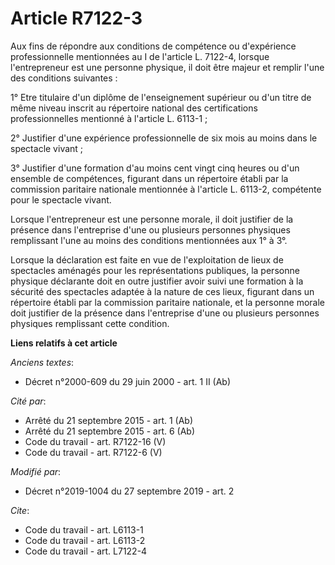 # Article R7122-3

Aux fins de répondre aux conditions de compétence ou d'expérience professionnelle mentionnées au I de l'article L. 7122-4,
lorsque l'entrepreneur est une personne physique, il doit être majeur et remplir l'une des conditions suivantes : 

1° Etre titulaire d'un diplôme de l'enseignement supérieur ou d'un titre de même niveau inscrit au répertoire national des
certifications professionnelles mentionné à l'article L. 6113-1 ; 

2° Justifier d'une expérience professionnelle de six mois au moins dans le spectacle vivant ; 

3° Justifier d'une formation d'au moins cent vingt cinq heures ou d'un ensemble de compétences, figurant dans un répertoire
établi par la commission paritaire nationale mentionnée à l'article L. 6113-2, compétente pour le spectacle vivant. 

Lorsque l'entrepreneur est une personne morale, il doit justifier de la présence dans l'entreprise d'une ou plusieurs
personnes physiques remplissant l'une au moins des conditions mentionnées aux 1° à 3°. 

Lorsque la déclaration est faite en vue de l'exploitation de lieux de spectacles aménagés pour les représentations publiques,
la personne physique déclarante doit en outre justifier avoir suivi une formation à la sécurité des spectacles adaptée à la
nature de ces lieux, figurant dans un répertoire établi par la commission paritaire nationale, et la personne morale doit
justifier de la présence dans l'entreprise d'une ou plusieurs personnes physiques remplissant cette condition.

**Liens relatifs à cet article**

_Anciens textes_:

  - Décret n°2000-609 du 29 juin 2000 - art. 1 II (Ab)

_Cité par_:

  - Arrêté du 21 septembre 2015 - art. 1 (Ab)
  - Arrêté du 21 septembre 2015 - art. 6 (Ab)
  - Code du travail - art. R7122-16 (V)
  - Code du travail - art. R7122-6 (V)

_Modifié par_:

  - Décret n°2019-1004 du 27 septembre 2019 - art. 2

_Cite_:

  - Code du travail - art. L6113-1
  - Code du travail - art. L6113-2
  - Code du travail - art. L7122-4
